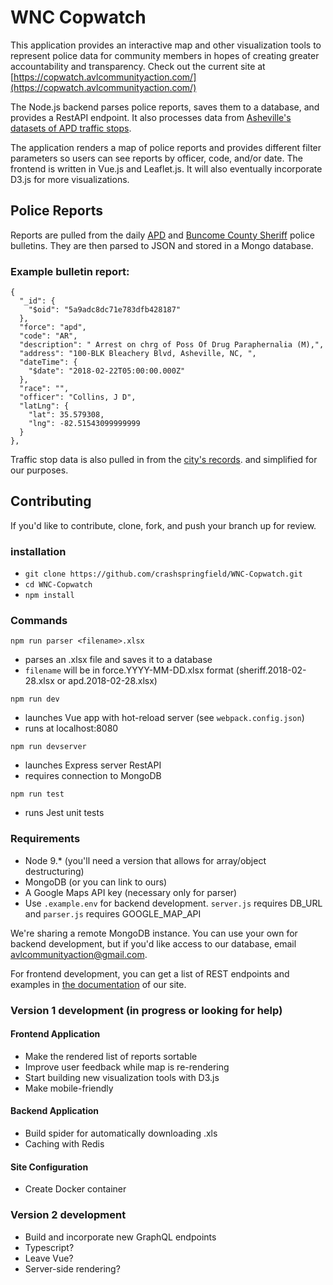 # WNC Copwatch
This application provides an interactive map and other visualization tools to represent police data for community members in hopes of creating greater accountability and transparency. Check out the current site at [https://copwatch.avlcommunityaction.com/](https://copwatch.avlcommunityaction.com/)

The Node.js backend parses police reports, saves them to a database, and provides a RestAPI endpoint. It also processes data from [Asheville's datasets of APD traffic stops](http://data.ashevillenc.gov/datasets/apd-traffic-stops-after-oct-1-2017).

The application renders a map of police reports and provides different filter parameters so users can see reports by officer, code, and/or date. The frontend is written in Vue.js and Leaflet.js. It will also eventually incorporate D3.js for more visualizations.


## Police Reports
Reports are pulled from the daily [APD](https://apdp2c.buncombecounty.org/dailybulletin.aspx) and [Buncome County Sheriff](https://bcsdp2c.buncombecounty.org/dailybulletin.aspx) police bulletins. They are then parsed to JSON and stored in a Mongo database.

### Example bulletin report:

    {
      "_id": {
        "$oid": "5a9adc8dc71e783dfb428187"
      },
      "force": "apd",
      "code": "AR",
      "description": " Arrest on chrg of Poss Of Drug Paraphernalia (M),",
      "address": "100-BLK Bleachery Blvd, Asheville, NC, ",
      "dateTime": {
        "$date": "2018-02-22T05:00:00.000Z"
      },
      "race": "",
      "officer": "Collins, J D",
      "latLng": {
        "lat": 35.579308,
        "lng": -82.51543099999999
      }
    },

Traffic stop data is also pulled in from the [city's records](http://data.ashevillenc.gov/datasets/apd-traffic-stops-after-oct-1-2017). and simplified for our purposes.

## Contributing
If you'd like to contribute, clone, fork, and push your branch up for review.

### installation
* `git clone https://github.com/crashspringfield/WNC-Copwatch.git`
* `cd WNC-Copwatch`
* `npm install`

### Commands

`npm run parser <filename>.xlsx`
* parses an .xlsx file and saves it to a database
* `filename` will be in force.YYYY-MM-DD.xlsx format (sheriff.2018-02-28.xlsx or apd.2018-02-28.xlsx)

`npm run dev`
* launches Vue app with hot-reload server (see `webpack.config.json`)
* runs at localhost:8080

`npm run devserver`
* launches Express server RestAPI
* requires connection to MongoDB

`npm run test`
* runs Jest unit tests

### Requirements
* Node 9.* (you'll need a version that allows for array/object destructuring)
* MongoDB (or you can link to ours)
* A Google Maps API key (necessary only for parser)
* Use `.example.env` for backend development. `server.js` requires DB_URL and `parser.js` requires GOOGLE_MAP_API

We're sharing a remote MongoDB instance. You can use your own for backend development, but if you'd like access to our database, email [avlcommunityaction@gmail.com](mailto:avlcommunityaction@gmail.com).

For frontend development, you can get a list of REST endpoints and examples in [the documentation](https://copwatch.avlcommunityaction.com/) of our site.

### Version 1 development (in progress or looking for help)

#### Frontend Application
* Make the rendered list of reports sortable
* Improve user feedback while map is re-rendering
* Start building new visualization tools with D3.js
* Make mobile-friendly

#### Backend Application
* Build spider for automatically downloading .xls
* Caching with Redis

#### Site Configuration
* Create Docker container

### Version 2 development
* Build and incorporate new GraphQL endpoints
* Typescript?
* Leave Vue?
* Server-side rendering?
